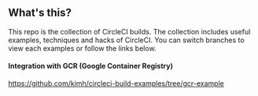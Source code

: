 ## What's this?
This repo is the collection of CircleCI builds. The collection includes useful examples, techniques and hacks of CircleCI. You can switch branches to view each examples or follow the links below.

#### Integration with GCR (Google Container Registry)
https://github.com/kimh/circleci-build-examples/tree/gcr-example


